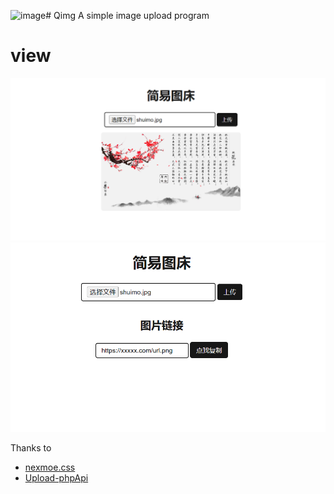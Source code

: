 ![image](https://github.com/anccnuer/Qimg/assets/92565045/64dc1666-dac6-42b1-b0ca-a15497e35396)# Qimg
A simple image upload program

# view
![](https://github.com/anccnuer/Qimg/blob/main/view1.PNG?raw=true)
![](https://github.com/anccnuer/Qimg/blob/main/view2.PNG?raw=true)

Thanks to
+ [nexmoe.css](https://github.com/nexmoe/nexmoe.css)
+ [Upload-phpApi](https://github.com/blankxf/Upload-phpApi)
